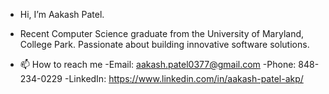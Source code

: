 - Hi, I’m Aakash Patel.  
- Recent Computer Science graduate from the University of Maryland, College Park. Passionate about building innovative software solutions.

- 📫 How to reach me 
  -Email: aakash.patel0377@gmail.com
  -Phone: 848-234-0229
  -LinkedIn: https://www.linkedin.com/in/aakash-patel-akp/

